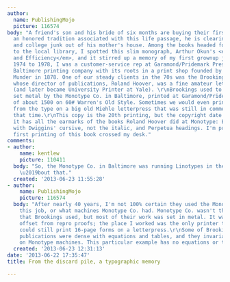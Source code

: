 ```yaml
---
author:
  name: PublishingMojo
  picture: 116574
body: "A friend's son and his bride of six months are buying their first home. In
  an honored tradition associated with this life passage, he is clearing all his high-school
  and college junk out of his mother's house. Among the books headed for donation
  to the local library, I spotted this slim monograph, Arthur Okun's <em>Equality
  and Efficiency</em>, and it stirred up a memory of my first grownup job.\r\n[img:sites/default/files/old-images/Okun_6653.jpg]\r\nFrom
  1974 to 1978, I was a customer-service rep at Garamond/Pridemark Press, a now-defunct
  Baltimore printing company with its roots in a print shop founded by Norman T.A.
  Munder in 1878. One of our steady clients in the 70s was the Brookings Institution,
  whose director of publications, Roland Hoover, was a fine amateur letterpress printer
  (and later became University Printer at Yale). \r\nBrookings used to have its monographs
  set metal by the Monotype Co. in Baltimore, printed at Garamond/Pridemark in runs
  of about 1500 on 60# Warren's Old Style. Sometimes we would even print them directly
  from the type on a big old Miehle letterpress that was still in commercial use at
  that time.\r\nThis copy is the 20th printing, but the copyright date is 1975, and
  it has all the earmarks of the books Roland Hoover did at Monotype: Electra text,
  with Dwiggins' cursive, not the italic, and Perpetua headings. I'm pretty sure the
  first printing of this book crossed my desk."
comments:
- author:
    name: kentlew
    picture: 110411
  body: "So, the Monotype Co. in Baltimore was running Linotypes in the 1970s? How
    \u2019bout that."
  created: '2013-06-23 11:55:28'
- author:
    name: PublishingMojo
    picture: 116574
  body: "After nearly 40 years, I'm not 100% certain they used the Monotype Co. for
    this job, or what machines Monotype Co. had. Monotype Co. wasn't the only typesetter
    that Brookings used, but most of their work was set in metal. It was often printed
    offset from repro proofs; the place I worked was the only printer they used that
    could still print 16-page forms on a letterpress.\r\nSome of Brookings' economics
    publications were dense with equations and tables, and they invariably set those
    on Monotype machines. This particular example has no equations or tables in it."
  created: '2013-06-23 12:31:13'
date: '2013-06-22 17:35:47'
title: From the discard pile, a typographic memory

---
```

